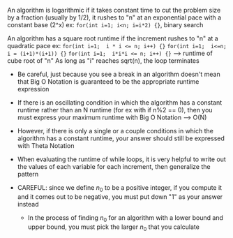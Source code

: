 An algorithm is logarithmic if it takes constant time to cut the problem size by a fraction (usually by 1/2), it rushes to "n" at an exponential pace with a constant base (2^x)
	ex:  `for(int i=1; i<n; i=i*2) {}`,  binary search

An algorithm has a square root runtime if the increment rushes to "n" at a quadratic pace 
	ex:   `for(int i=1;  i * i <= n; i++) {}`
		`for(int i=1;  i<=n; i = (i+1)*(i+1)) {}`
		`for(int i=1;  i*i*i <= n; i++) {}`  -->  runtime of cube root of "n"
		As long as "i" reaches sqrt(n), the loop terminates

* Be careful, just because you see a break in an algorithm doesn't mean that Big O Notation is guaranteed to be the appropriate runtime expression

* If there is an oscillating condition in which the algorithm has a constant runtime rather than an N runtime (for ex with if n%2 == 0), then you must express your maximum runtime with Big O Notation --> O(N)
* However, if there is only a single or a couple conditions in which the algorithm has a constant runtime, your answer should still be expressed with Theta Notation
* When evaluating the runtime of while loops, it is very helpful to write out the values of each variable for each increment, then generalize the pattern

* CAREFUL: since we define $n_0$ to be a positive integer, if you compute it and it comes out to be negative, you must put down "1" as your answer instead
	* In the process of finding $n_0$ for an algorithm with a lower bound and upper bound, you must pick the larger $n_0$ that you calculate